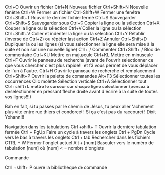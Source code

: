 
Ctrl+O	Ouvrir un fichier
Ctrl+N	Nouveau fichier
Ctrl+Shift+N	Nouvelle fenêtre
Ctrl+W	Fermer un fichier
Ctrl+Shift+W	Fermer une fenêtre
Ctrl+Shift+T	Rouvrir le dernier fichier fermé
Ctrl+S	Sauvegarder
Ctrl+Shift+S	Sauvegarder sous
Ctrl+C	Copier la ligne ou la sélection
Ctrl+X	Couper la ligne ou la sélection
Ctrl+V	Coller la ligne ou la sélection
Ctrl+Shift+V	Coller et indenter la ligne ou la sélection
Ctrl+Y	Rétablir (inverse de Ctrl+Z) ou répéter last action
Ctrl+Z	Annuler
Ctrl+Shift+D	Dupliquer la ou les lignes (si vous selectionner la ligne elle sera mise à la suite et non sur une nouvelle ligne)
Ctrl+ /	Commenter
Ctrl+Shift+ /	Bloc de commentaire
Ctrl+KU	Mettre en majuscule
Ctrl+KL	Mettre en minuscule
Ctrl+F	Ouvrir le panneau de recherche (avant de l'ouvrir selectionner ce que vous chercher c'est plus rapide!!) et f3 vous permet de vous déplacer de l'un à l'autre.
Ctrl+H	Ouvrir le panneau de recherche et remplacement
Ctrl+Shift+P	Ouvrir la palette de commandes
Alt+F3	Sélectionner toutes les occurrences
Clic molette	Sélection verticale
Ctrl+A	Sélectionner tout
Ctrl+shift+L mettre le curseur sur chaque ligne selectionner (pensez à deselectionner en pressant fleche droite avant d'écrire à la suite de toutes vos lignes!!!)

Bah en fait, si tu passes par le chemin de Jésus, tu peux aller 'achement plus vite entre rue thiers et condorcet !
Si ça c'est pas du raccourci ! Dixit Yohann!!!

Navigation dans les tabulations
Ctrl +shift+ T Ouvrir la dernière tabulation fermée
Ctrl + PgUp Faire un cycle à travers les onglets
Ctrl + PgDn Cycle vers le bas à travers les onglets
Ctrl + tab Rechercher dans les fichiers
CTRL + W Fermer l'onglet actuel
Alt + [num] Basculer vers le numéro de tabulation [num] où [num] < = nombre d'onglets

Commande

Ctrl +shift+ P ouvre la bibliotheque de commande